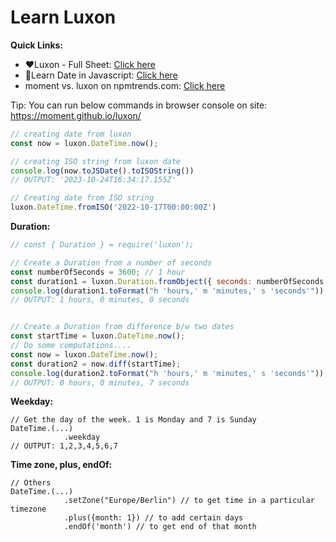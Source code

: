 # Learn Luxon

**Quick Links:**
- ❤️Luxon - Full Sheet: [Click here](https://moment.github.io/luxon/demo/global.html)
- 🚀Learn Date in Javascript: [Click here](https://github.com/sahilrajput03/sahilrajput03/blob/main/learn-javascript-date.md)
- moment vs. luxon on npmtrends.com: [Click here](https://npmtrends.com/luxon-vs-moment-vs-moment-timezone)

Tip: You can run below commands in browser console on site: https://moment.github.io/luxon/

```js
// creating date from luxon
const now = luxon.DateTime.now();

// creating ISO string from luxon date
console.log(now.toJSDate().toISOString())
// OUTPUT: '2023-10-24T16:34:17.155Z'

// Creating date from ISO string
luxon.DateTime.fromISO('2022-10-17T00:00:00Z')
```

**Duration:**

```js
// const { Duration } = require('luxon');

// Create a Duration from a number of seconds
const numberOfSeconds = 3600; // 1 hour
const duration1 = luxon.Duration.fromObject({ seconds: numberOfSeconds });
console.log(duration1.toFormat("h 'hours,' m 'minutes,' s 'seconds'"));
// OUTPUT: 1 hours, 0 minutes, 0 seconds


// Create a Duration from difference b/w two dates
const startTime = luxon.DateTime.now();
// Do some computations....
const now = luxon.DateTime.now();
const duration2 = now.diff(startTime);
console.log(duration2.toFormat("h 'hours,' m 'minutes,' s 'seconds'"));
// OUTPUT: 0 hours, 0 minutes, 7 seconds
```

**Weekday:**

```
// Get the day of the week. 1 is Monday and 7 is Sunday
DateTime.(...)
            .weekday
// OUTPUT: 1,2,3,4,5,6,7
```

**Time zone, plus, endOf:**

```
// Others
DateTime.(...)
            .setZone("Europe/Berlin") // to get time in a particular timezone
            .plus({month: 1}) // to add certain days
            .endOf('month') // to get end of that month
```
